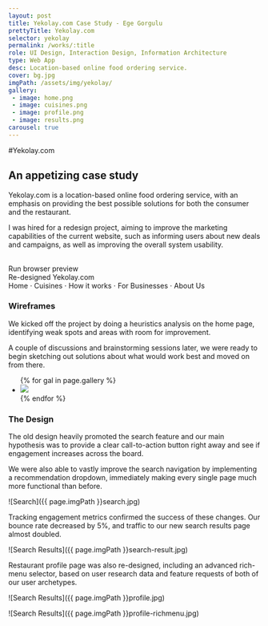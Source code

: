 ```yaml
---
layout: post
title: Yekolay.com Case Study - Ege Gorgulu
prettyTitle: Yekolay.com
selector: yekolay
permalink: /works/:title
role: UI Design, Interaction Design, Information Architecture
type: Web App
desc: Location-based online food ordering service.
cover: bg.jpg
imgPath: /assets/img/yekolay/
gallery:
 - image: home.png
 - image: cuisines.png
 - image: profile.png
 - image: results.png
carousel: true
---
```


#Yekolay.com

## An appetizing case study

Yekolay.com is a location-based online food ordering service, with an emphasis on providing the best possible solutions for both the consumer and the restaurant.

I was hired for a redesign project, aiming to improve the marketing capabilities of the current website, such as informing users about new deals and campaigns, as well as improving the overall system usability. 

<div class="browser viewer-cont">
	<div class="browser-init">
		<div class="vert-align">
			<i class="glyphicon glyphicon-hand-up"></i><br>
			Run browser preview
		</div>
	</div>
	<div class="browser-bar">
		<div class="browser-controls"></div>
		Re-designed Yekolay.com
	</div>
	<div class="browser-stage">
		<div class="scroll-to-top">
			<img src="{{ page.imgPath }}home.jpg" id="stage" alt="">
		</div>
	</div>
</div>
<div class="img-switcher">
	<a data-target="{{ page.imgPath }}home.jpg" class="active">Home</a>
	<span class="sep">&sdot;</span>
	<a data-target="{{ page.imgPath }}kitchens.jpg">Cuisines</a>
	<span class="sep">&sdot;</span>
	<a data-target="{{ page.imgPath }}how.jpg">How it works</a>
	<span class="sep">&sdot;</span>
	<a data-target="{{ page.imgPath }}business.jpg">For Businesses</a>
	<span class="sep">&sdot;</span>
	<a data-target="{{ page.imgPath }}about.jpg">About Us</a>
</div>

### Wireframes

We kicked off the project by doing a heuristics analysis on the home page, identifying weak spots and areas with room for improvement. 

A couple of discussions and brainstorming sessions later, we were ready to begin sketching out solutions about what would work best and moved on from there.

<ul class="gallery web list-unstyled">
{% for gal in page.gallery %}
<li class="col-sm-3">
<a href="/assets/img/yekolay/wire/{{ gal.image }}" target="_blank"><img src="/assets/img/yekolay/wire/{{ gal.image }}"></a>
</li>
{% endfor %}
</ul>

### The Design

The old design heavily promoted the search feature and our main hypothesis was to provide a clear call-to-action button right away and see if engagement increases across the board.

We were also able to vastly improve the search navigation by implementing a recommendation dropdown, immediately making every single page much more functional than before. 

![Search]({{ page.imgPath }}search.jpg)

Tracking engagement metrics confirmed the success of these changes. Our bounce rate decreased by 5%, and traffic to our new search results page almost doubled. 

![Search Results]({{ page.imgPath }}search-result.jpg)

Restaurant profile page was also re-designed, including an advanced rich-menu selector, based on user research data and feature requests of both of our user archetypes.  

![Search Results]({{ page.imgPath }}profile.jpg)

![Search Results]({{ page.imgPath }}profile-richmenu.jpg)